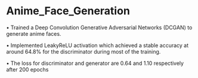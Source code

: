 # Anime_Face_Generation
•	Trained a Deep Convolution Generative Adversarial Networks (DCGAN) to generate anime faces.

•	Implemented LeakyReLU activation which achieved a stable accuracy at around 64.8% for the discriminator during most of the training.

•	The loss for discriminator and generator are 0.64 and 1.10 respectively after 200 epochs
